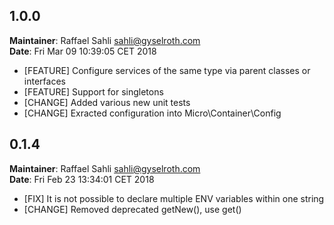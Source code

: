 ## 1.0.0
**Maintainer**: Raffael Sahli <sahli@gyselroth.com>\
**Date**: Fri Mar 09 10:39:05 CET 2018

* [FEATURE] Configure services of the same type via parent classes or interfaces
* [FEATURE] Support for singletons
* [CHANGE] Added various new unit tests
* [CHANGE] Exracted configuration into Micro\Container\Config


## 0.1.4
**Maintainer**: Raffael Sahli <sahli@gyselroth.com>\
**Date**: Fri Feb 23 13:34:01 CET 2018

* [FIX] It is not possible to declare multiple ENV variables within one string
* [CHANGE] Removed deprecated getNew(), use get()
